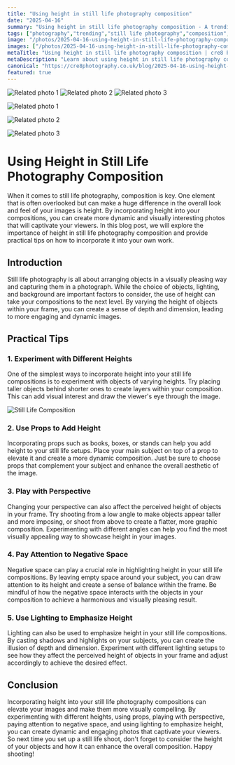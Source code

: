 ```yaml
---
title: "Using height in still life photography composition"
date: "2025-04-16"
summary: "Using height in still life photography composition - A trending topic in photography."
tags: ["photography","trending","still life photography","composition","height","objects","perspective","negative space","lighting","props","depth","dimension"]
image: "/photos/2025-04-16-using-height-in-still-life-photography-composition-1.jpg"
images: ["/photos/2025-04-16-using-height-in-still-life-photography-composition-1.jpg","/photos/2025-04-16-using-height-in-still-life-photography-composition-2.jpg","/photos/2025-04-16-using-height-in-still-life-photography-composition-3.jpg"]
metaTitle: "Using height in still life photography composition | cre8 Photography"
metaDescription: "Learn about using height in still life photography composition in photography with practical tips and insights."
canonical: "https://cre8photography.co.uk/blog/2025-04-16-using-height-in-still-life-photography-composition"
featured: true
---
```


<!-- Gallery as HTML -->

<div class="grid grid-cols-1 sm:grid-cols-2 md:grid-cols-3 gap-4">
  <img src="/photos/2025-04-16-using-height-in-still-life-photography-composition-1.jpg" alt="Related photo 1" class="w-full rounded-lg" />
<img src="/photos/2025-04-16-using-height-in-still-life-photography-composition-2.jpg" alt="Related photo 2" class="w-full rounded-lg" />
<img src="/photos/2025-04-16-using-height-in-still-life-photography-composition-3.jpg" alt="Related photo 3" class="w-full rounded-lg" />
</div>


<!-- Gallery as Markdown -->
![Related photo 1](/photos/2025-04-16-using-height-in-still-life-photography-composition-1.jpg)


![Related photo 2](/photos/2025-04-16-using-height-in-still-life-photography-composition-2.jpg)


![Related photo 3](/photos/2025-04-16-using-height-in-still-life-photography-composition-3.jpg)



# Using Height in Still Life Photography Composition

When it comes to still life photography, composition is key. One element that is often overlooked but can make a huge difference in the overall look and feel of your images is height. By incorporating height into your compositions, you can create more dynamic and visually interesting photos that will captivate your viewers. In this blog post, we will explore the importance of height in still life photography composition and provide practical tips on how to incorporate it into your own work.

## Introduction

Still life photography is all about arranging objects in a visually pleasing way and capturing them in a photograph. While the choice of objects, lighting, and background are important factors to consider, the use of height can take your compositions to the next level. By varying the height of objects within your frame, you can create a sense of depth and dimension, leading to more engaging and dynamic images.

## Practical Tips

### 1. Experiment with Different Heights

One of the simplest ways to incorporate height into your still life compositions is to experiment with objects of varying heights. Try placing taller objects behind shorter ones to create layers within your composition. This can add visual interest and draw the viewer's eye through the image.

![Still Life Composition](/path/to/image)

### 2. Use Props to Add Height

Incorporating props such as books, boxes, or stands can help you add height to your still life setups. Place your main subject on top of a prop to elevate it and create a more dynamic composition. Just be sure to choose props that complement your subject and enhance the overall aesthetic of the image.

### 3. Play with Perspective

Changing your perspective can also affect the perceived height of objects in your frame. Try shooting from a low angle to make objects appear taller and more imposing, or shoot from above to create a flatter, more graphic composition. Experimenting with different angles can help you find the most visually appealing way to showcase height in your images.

### 4. Pay Attention to Negative Space

Negative space can play a crucial role in highlighting height in your still life compositions. By leaving empty space around your subject, you can draw attention to its height and create a sense of balance within the frame. Be mindful of how the negative space interacts with the objects in your composition to achieve a harmonious and visually pleasing result.

### 5. Use Lighting to Emphasize Height

Lighting can also be used to emphasize height in your still life compositions. By casting shadows and highlights on your subjects, you can create the illusion of depth and dimension. Experiment with different lighting setups to see how they affect the perceived height of objects in your frame and adjust accordingly to achieve the desired effect.

## Conclusion

Incorporating height into your still life photography compositions can elevate your images and make them more visually compelling. By experimenting with different heights, using props, playing with perspective, paying attention to negative space, and using lighting to emphasize height, you can create dynamic and engaging photos that captivate your viewers. So next time you set up a still life shoot, don't forget to consider the height of your objects and how it can enhance the overall composition. Happy shooting!

